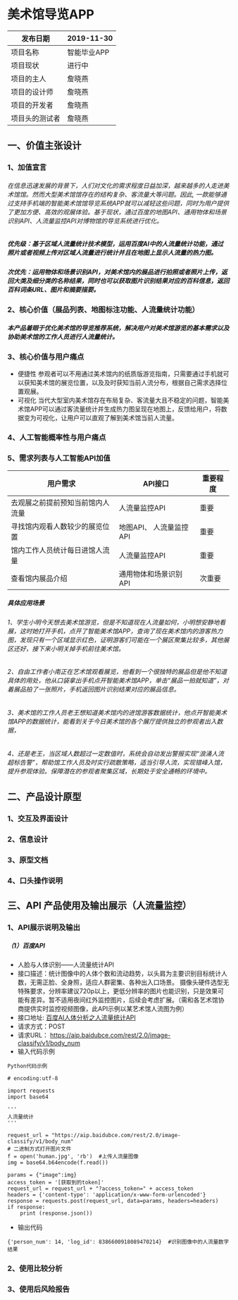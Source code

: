 # 美术馆导览APP
 |  发布日期 | 2019-11-30 |
 | -- | -- |
 |  项目名称 | 智能毕业APP |
 |  项目现状 | 进行中 |
 |  项目的主人 | 詹晓燕|
 |  项目的设计师 | 詹晓燕 |
 |  项目的开发者 | 詹晓燕 |
 |  项目头的测试者 | 詹晓燕  |
## 一、价值主张设计
### 1、加值宣言
###### 在信息迅速发展的背景下，人们对文化的需求程度日益加深，越来越多的人走进美术馆馆。然而大型美术馆馆存在的结构复杂、客流量大等问题。因此, 一款能够通过支持手机端的智能美术馆馆导览系统APP就可以减轻这些问题，同时为用户提供了更加方便、高效的观展体验。基于现状，通过百度的地图API、通用物体和场景识别API、人流量监控API对博物馆的导览系统进行优化。
##### 优先级：基于区域人流量统计技术模型，运用百度AI中的人流量统计功能，通过照片或者视频上传对区域人流量进行统计并且在地图上显示人流量的热力图。
##### 次优先：运用物体和场景识别API，对美术馆内的展品进行拍照或者照片上传，返回大类及细分类的名称结果，同时也可以获取图片识别结果对应的百科信息，返回百科词条URL、图片和摘要描要。

### 2、核心价值（展品列表、地图标注功能、人流量统计功能）
##### 本产品着眼于优化美术馆的导览推荐系统，解决用户对美术馆游览的基本需求以及协助美术馆的工作人员进行人流量统计。

### 3、核心价值与用户痛点
* 便捷性
参观者可以不用通过美术馆内的纸质版游览指南，只需要通过手机就可以获知美术馆的展览位置，以及及时获知当前人流分布，根据自己需求选择位置观展。
* 可视化
当代大型室内美术馆存在布局复杂、客流量大且不稳定的问题，智能美术馆APP可以通过客流量统计并生成热力图呈现在地图上，反馈给用户，将数据变为可视化，让用户可以直观了解到美术馆当前人流量。

### 4、人工智能概率性与用户痛点 


### 5、需求列表与人工智能API加值
|  用户需求  | API接口  | 重要程度  |
|  ----  | ----  | ----  |
| 去观展之前提前预知当前馆内人流量  | 人流量监控API | 重要 |
| 寻找馆内观看人数较少的展览位置 | 地图API、 人流量监控API | 重要 |
| 馆内工作人员统计每日进馆人流量| 人流量监控API | 重要 |
| 查看馆内展品介绍| 通用物体和场景识别API | 次重要  |
##### 具体应用场景
###### 1、学生小明今天想去美术馆游览，但是不知道现在人流量如何，小明想安静地看展，这时她打开手机，点开了智能美术馆APP，查询了现在美术馆内的游客热力图，发现只有一个区域显示红色，证明游客们可能在一个展区聚集比较多，其他展区还好，接下来小明关掉手机前往美术馆。
###### 2、自由工作者小南正在艺术馆观看展览，他看到一个很独特的展品但是他不知道具体的用处，他从口袋拿出手机点开智能美术馆APP，单击“展品一拍就知道”，对着展品拍了一张照片，手机返回图片识别结果对应的展品信息。
###### 3、美术馆的工作人员老王想知道美术馆内的进馆游客数据统计，他点开智能美术馆APP的数据统计，能看到关于今日美术馆的各个展厅提供独立的参观者出入数据，
###### 4、还是老王，当区域人数超过一定数值时，系统会自动发出警报实现“浪涌人流超标告警”，帮助馆工作人员及时实行疏散策略，适当引导人流，实现错峰入馆，提升参观体验。保障潜在的参观者聚集区域，长期处于安全通畅的环境中。
## 二、产品设计原型
### 1、交互及界面设计
### 2、信息设计
### 3、原型文档 
### 4、口头操作说明 
## 三、API 产品使用及输出展示（人流量监控）
### 1、API展示说明及输出 
##### （1）百度API
* 人脸与人体识别——人流量统计API
* 接口描述：统计图像中的人体个数和流动趋势，以头肩为主要识别目标统计人数，无需正脸、全身照，适应人群密集、各种出入口场景。
摄像头硬件选型无特殊要求，分辨率建议720p以上，更低分辨率的图片也能识别，只是效果可能有差异。暂不适用夜间红外监控图片，后续会考虑扩展。（需和各艺术馆协商提供实时监控视频图像，此API示例以某艺术馆人流图为例）
* 接口地址:   [百度AI人体分析之人流量统计API](https://ai.baidu.com/ai-doc/BODY/7k3cpyy1t)
* 请求方式：POST
* 请求URL： https://aip.baidubce.com/rest/2.0/image-classify/v1/body_num
* 输入代码示例

```
Python代码示例

# encoding:utf-8

import requests
import base64

'''
人流量统计
'''

request_url = "https://aip.baidubce.com/rest/2.0/image-classify/v1/body_num"
# 二进制方式打开图片文件
f = open('human.jpg', 'rb')  #上传人流量图像
img = base64.b64encode(f.read())

params = {"image":img}
access_token = '[获取到的token]'
request_url = request_url + "?access_token=" + access_token
headers = {'content-type': 'application/x-www-form-urlencoded'}
response = requests.post(request_url, data=params, headers=headers)
if response:
    print (response.json())
```
*  输出代码
```
{'person_num': 14, 'log_id': 8386600918089470214}  #识别图像中的人流量数字结果
```
### 2、使用比较分析
### 3、使用后风险报告
